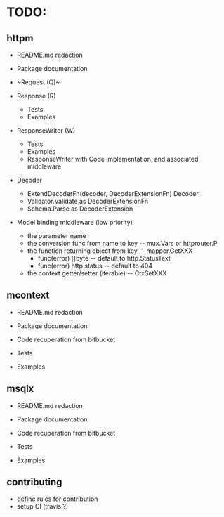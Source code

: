 # TODO:

## httpm

- README.md redaction
- Package documentation

- ~Request (Q)~
- Response (R)
	- Tests
	- Examples
- ResponseWriter (W)
	- Tests
	- Examples
	- ResponseWriter with Code implementation, and associated middleware
- Decoder
	- ExtendDecoderFn(decoder, DecoderExtensionFn) Decoder
	- Validator.Validate as DecoderExtensionFn
	- Schema.Parse as DecoderExtension

- Model binding middleware (low priority)
	- the parameter name
	- the conversion func from name to key -- mux.Vars or httprouter.P
	- the function returning object from key -- mapper.GetXXX
		- func(error) []byte -- default to http.StatusText
		- func(error) http status -- default to 404
	- the context getter/setter (iterable) -- CtxSetXXX


## mcontext

- README.md redaction
- Package documentation

- Code recuperation from bitbucket
- Tests
- Examples

## msqlx

- README.md redaction
- Package documentation

- Code recuperation from bitbucket
- Tests
- Examples

## contributing

- define rules for contribution
- setup CI (travis ?)
